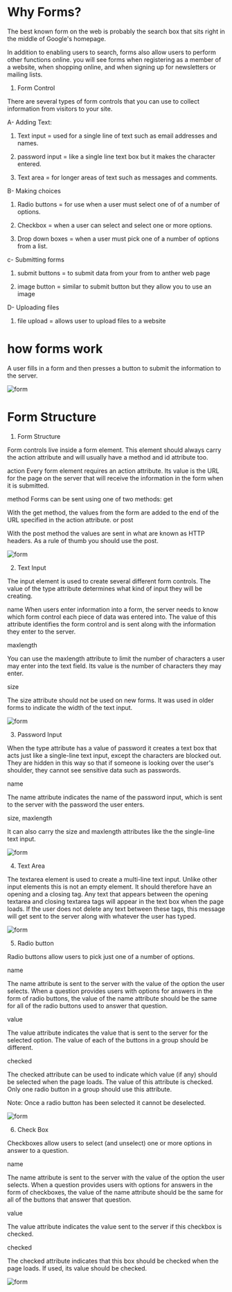 # Why Forms?

The best known form on the web is probably the search box that sits right in the middle of Google's homepage.

In addition to enabling users to search, forms also allow users to perform other functions online. you will see forms when registering as a member of a website, when shopping online, and when signing up for newsletters or mailing lists.

1. Form Control

There are several types of form controls that you can use to collect information from visitors to your site.

A- Adding Text:

1. Text input = used for a single line of text such as email addresses and names.

2. password input = like a single line text box but it makes the character entered.

3. Text area = for longer areas of text such as messages and comments.

B- Making choices

1. Radio buttons = for use when a user must select one of of a number of options.

2. Checkbox = when a user can select and select one or more options.

3. Drop down boxes = when a user must pick one of a number of options from a list.

c- Submitting forms

1. submit buttons = to submit data from your from to anther web page

2. image button = similar to submit button but they allow you to use an image

D- Uploading files

1. file upload = allows user to upload files to a website

# how forms work

A user fills in a form and then presses a button to submit the information to the server.

![form](https://github.com/naeemmusamh/Reading-note/blob/master/IMAGE/201/form.jpg?raw=true)

# Form Structure

1. Form Structure

Form controls live inside a form element. This element should always carry the action attribute and will usually have a method and id attribute too.

action
Every form element requires an action attribute. Its value is the URL for the page on the server that will receive the information in the form when it is submitted.

method
Forms can be sent using one of two methods: get 

With the get method, the values from the form are added to the end of the URL specified in the action attribute.
or
post

With the post method the values are sent in what are known as HTTP headers. As a rule of thumb you should use the post.

![form](https://github.com/naeemmusamh/Reading-note/blob/master/IMAGE/201/form1.jpg?raw=true)

2. Text Input

The input element is used to create several different form controls. The value of the type attribute determines what kind of input they will be creating.

name
When users enter information into a form, the server needs to know which form control each
piece of data was entered into.
The value of this attribute identifies the form control and is sent along with the information they enter to the server.

maxlength

You can use the maxlength attribute to limit the number of characters a user may enter into the text field. Its value is the number of characters they may enter.

size

The size attribute should not be used on new forms. It was used in older forms to indicate the width of the text input.

![form](https://github.com/naeemmusamh/Reading-note/blob/master/IMAGE/201/form2.jpg?raw=true)

3. Password Input

When the type attribute has a value of password it creates a text box that acts just like a single-line text input, except the characters are blocked out. They are hidden in this way so that if someone is looking over the user's shoulder, they cannot see sensitive data such as passwords.

name

The name attribute indicates the name of the password input, which is sent to the server with the password the user enters.

size, maxlength

It can also carry the size and maxlength attributes like the the single-line text input.

![form](https://github.com/naeemmusamh/Reading-note/blob/master/IMAGE/201/form3.jpg?raw=true)

4. Text Area

The textarea element is used to create a multi-line text input. Unlike other input elements this is not an empty element. It should therefore have an opening and a closing tag. Any text that appears between the opening textarea and closing textarea tags will appear in the text box when the page loads. If the user does not delete any text between these tags, this message will get sent to the server along with whatever the user has typed.

![form](https://github.com/naeemmusamh/Reading-note/blob/master/IMAGE/201/form4.jpg?raw=true)

5. Radio button

Radio buttons allow users to pick just one of a number of options.

name

The name attribute is sent to the server with the value of the option the user selects. When a question provides users with options for answers in the form of radio buttons, the value of the name attribute should be the same for all of the radio buttons used to answer that question.

value

The value attribute indicates the value that is sent to the server for the selected option. The value of each of the buttons in a group should be different.

checked

The checked attribute can be used to indicate which value (if any) should be selected when the page loads. The value of this attribute is checked. Only one radio button in a group should use this attribute.

Note: Once a radio button has been selected it cannot be deselected.

![form](https://github.com/naeemmusamh/Reading-note/blob/master/IMAGE/201/form5.jpg?raw=true)

6. Check Box

Checkboxes allow users to select (and unselect) one or more options in answer to a question.

name

The name attribute is sent to the server with the value of the option the user selects. When a question provides users with options for answers in the form of checkboxes, the value of the name attribute should be the same for all of the buttons that answer that question.

value

The value attribute indicates the value sent to the server if this checkbox is checked.

checked

The checked attribute indicates that this box should be checked when the page loads. If used, its value should be checked.

![form](https://github.com/naeemmusamh/Reading-note/blob/master/IMAGE/201/form6.jpg?raw=true)